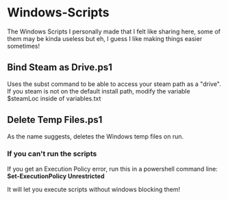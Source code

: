 # Windows-Scripts
The Windows Scripts I personally made that I felt like sharing here, some of them may be kinda useless but eh, I guess I like making things easier sometimes!

## Bind Steam as Drive.ps1  
Uses the subst command to be able to access your steam path as a "drive".  
If you steam is not on the default install path, modify the variable $steamLoc inside of variables.txt

## Delete Temp Files.ps1  
As the name suggests, deletes the Windows temp files on run.  
  
  
### If you can't run the scripts  
If you get an Execution Policy error, run this in a powershell command line:  
**Set-ExecutionPolicy Unrestricted**  

It will let you execute scripts without windows blocking them!
